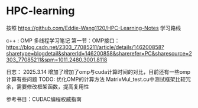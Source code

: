 # HPC-learning

按照 https://github.com/Eddie-Wang1120/HPC-Learning-Notes  学习路线


c++ : OMP 多线程学习笔记
第一节：OMP接口：https://blog.csdn.net/2303_77085211/article/details/146200858?sharetype=blogdetail&sharerId=146200858&sharerefer=PC&sharesource=2303_77085211&spm=1011.2480.3001.8118





日志：
2025.3.14 增加了增加了omp与cuda计算时间的对比，目前还有一些omp计算有些问题
TODO:
优化OMP的计算方法
MatrixMul_test.cu中测试框架比较冗余，需要修改框架函数，提高复用性


参考书目：CUDAC编程权威指南